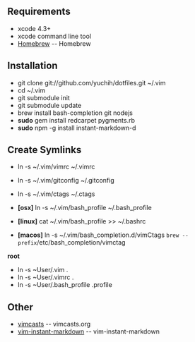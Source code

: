 Requirements
-------------
* xcode 4.3+
* xcode command line tool
* [Homebrew](http://mxcl.github.com/homebrew/) -- Homebrew

Installation
-------------
* git clone git://github.com/yuchih/dotfiles.git ~/.vim
* cd ~/.vim
* git submodule init
* git submodule update
* brew install bash-completion git nodejs
* **sudo** gem install redcarpet pygments.rb
* **sudo** npm -g install instant-markdown-d

Create Symlinks
----------------
* ln -s ~/.vim/vimrc ~/.vimrc
* ln -s ~/.vim/gitconfig ~/.gitconfig
* ln -s ~/.vim/ctags ~/.ctags

* **[osx]** ln -s ~/.vim/bash_profile ~/.bash_profile
* **[linux]** cat ~/.vim/bash_profile >> ~/.bashrc
* **[macos]** ln -s ~/.vim/bash_completion.d/vimCtags `brew --prefix`/etc/bash_completion/vimctag

**root**

* ln -s ~User/.vim .
* ln -s ~User/.vimrc .
* ln -s ~User/.bash_profile .profile

Other
-----
* [vimcasts](http://vimcasts.org/episodes/synchronizing-plugins-with-git-submodules-and-pathogen/) -- vimcasts.org
* [vim-instant-markdown](https://github.com/suan/vim-instant-markdown.git) -- vim-instant-markdown
